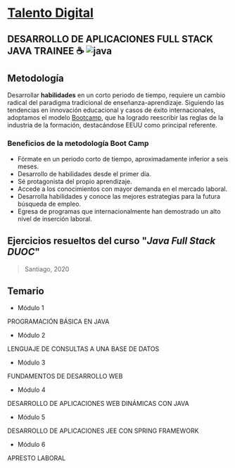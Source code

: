 # [Talento Digital][talento]
## DESARROLLO DE APLICACIONES FULL STACK JAVA TRAINEE :coffee: ![java](https://icon-icons.com/icons2/2415/PNG/64/java_original_wordmark_logo_icon_146459.png)

[Bootcamp]: https://bootcampai.medium.com/qu%C3%A9-es-un-modelo-de-entrenamiento-tipo-boot-camp-f5f4851742ce
## Metodología 
[talento]: https://talentodigitalparachile.cl/

Desarrollar **habilidades** en un corto periodo de tiempo, requiere un cambio radical del paradigma tradicional de enseñanza-aprendizaje.
Siguiendo las tendencias en innovación educacional y casos de éxito internacionales,
adoptamos el modelo [Bootcamp], que ha logrado reescribir las reglas de la industria de la formación, destacándose EEUU como principal referente.

### Beneficios de la metodología Boot Camp
* Fórmate en un periodo corto de tiempo, aproximadamente inferior a seis meses.
* Desarrollo de habilidades desde el primer día.
* Sé protagonista del propio aprendizaje.
* Accede a los conocimientos con mayor demanda en el mercado laboral.
* Desarrolla habilidades y conoce las mejores estrategias para la futura búsqueda de empleo.
* Egresa de programas que internacionalmente han demostrado un alto nivel de inserción laboral.

## Ejercicios **resueltos** del curso "_Java Full Stack DUOC_"
> Santiago, 2020

## Temario

* Módulo 1

 PROGRAMACIÓN BÁSICA EN JAVA

* Módulo 2

 LENGUAJE DE CONSULTAS A UNA BASE DE DATOS

* Módulo 3

 FUNDAMENTOS DE DESARROLLO WEB
 
 * Módulo 4

 DESARROLLO DE APLICACIONES WEB DINÁMICAS CON JAVA
 
  * Módulo 5

 DESARROLLO DE APLICACIONES JEE CON SPRING FRAMEWORK
 
   * Módulo 6

 APRESTO LABORAL





